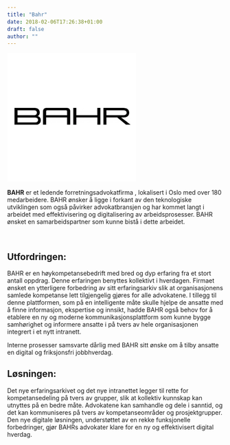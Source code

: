```yaml
---
title: "Bahr"
date: 2018-02-06T17:26:38+01:00
draft: false
author: ""
---
```

<div class="container">
    <div class="row">
<div class="col-md-12 col-lg-8 mx-auto">
<div class="row">
<img class="img-fluid mx-auto" src="/img/clients/bahr-logo.png" />
</div>
<p class="lead"><strong>BAHR</strong> er et ledende forretningsadvokatfirma , lokalisert i Oslo med over 180 medarbeidere. BAHR ønsker å ligge i forkant av den teknologiske utviklingen som også påvirker advokatbransjen og har kommet langt i arbeidet med effektivisering og digitalisering av arbeidsprosesser.
BAHR ønsket en samarbeidspartner som kunne bistå i dette arbeidet.</p>
<br>
<h2>Utfordringen:</h2>
<p>
BAHR er en høykompetansebedrift med bred og dyp erfaring fra et stort antall oppdrag. Denne erfaringen benyttes kollektivt i hverdagen. Firmaet ønsket en ytterligere forbedring av sitt erfaringsarkiv slik at organisasjonens samlede kompetanse lett tilgjengelig gjøres for alle advokatene. I tillegg til denne plattformen, som på en intelligente måte skulle hjelpe de ansatte med å finne informasjon, ekspertise og innsikt, hadde BAHR også behov for å etablere en ny og moderne kommunikasjonsplattform som kunne bygge samhørighet og informere ansatte i på tvers av hele organisasjonen integrert i et nytt intranett.
</p>
<p>Interne prosesser samsvarte dårlig med BAHR sitt ønske om å tilby ansatte en digital og friksjonsfri jobbhverdag.</p>

<h2>Løsningen:</h2>
<p>
Det nye erfaringsarkivet og det nye intranettet legger til rette for kompetansedeling på tvers av grupper, slik at kollektiv kunnskap kan utnyttes på en bedre måte. Advokatene kan samhandle og dele i sanntid, og det kan kommuniseres på tvers av kompetanseområder og prosjektgrupper. Den nye digitale løsningen, understøttet av en rekke funksjonelle forbedringer, gjør BAHRs advokater klare for en ny og effektivisert digital hverdag.</p>
<br>
<br>
</div>
</div>
</div>